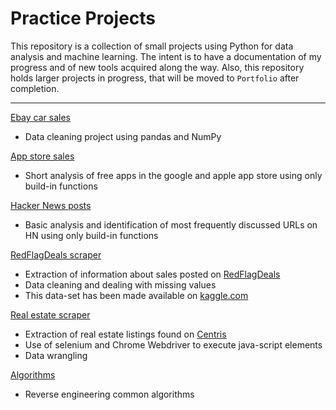 # Practice Projects
This repository is a collection of small projects using Python for data analysis and machine learning. The intent is to have a documentation of my progress and of new tools acquired along the way. Also, this repository holds larger projects in progress, that will be moved to `Portfolio` after completion. <br />

___

[Ebay car sales](https://github.com/Jahnic/Documentation/blob/master/ebay_car_sales.ipynb) <br />
* Data cleaning project using pandas and NumPy <br />

[App store sales](https://github.com/Jahnic/Projects/blob/master/free_app_analysis.ipynb) <br />
* Short analysis of free apps in the google and apple app store using only build-in functions <br />

[Hacker News posts](https://github.com/Jahnic/Projects/blob/master/hacker_news.ipynb) <br />
* Basic analysis and identification of most frequently discussed URLs on HN using only build-in functions

[RedFlagDeals scraper](https://github.com/Jahnic/Documentation/blob/master/RedFlagDeals)
* Extraction of information about sales posted on [RedFlagDeals](https://forums.redflagdeals.com/hot-deals-f9/)
* Data cleaning and dealing with missing values
* This data-set has been made available on [kaggle.com](https://www.kaggle.com/jahnic/data-on-sales-posted-on-redflagdeals/)

[Real estate scraper](https://github.com/Jahnic/Documentation/tree/master/RealEstate)
* Extraction of real estate listings found on [Centris](https://www.centris.ca/)
* Use of selenium and Chrome Webdriver to execute java-script elements
* Data wrangling 

[Algorithms](https://github.com/Jahnic/practice_projects/blob/master/algorithms_practice.ipynb)
* Reverse engineering common algorithms
